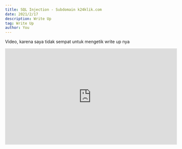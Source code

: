 ```yaml
---
title: SQL Injection - Subdomain k24klik.com
date: 2021/2/17
description: Write Up
tag: Write Up
author: You
---
```


Video, karena saya tidak sempat untuk mengetik write up nya

<iframe width="560" height="315" src="https://media.rafterday.com/k24klik/m.k24klik.com.mp4" frameborder="0" allowfullscreen></iframe>